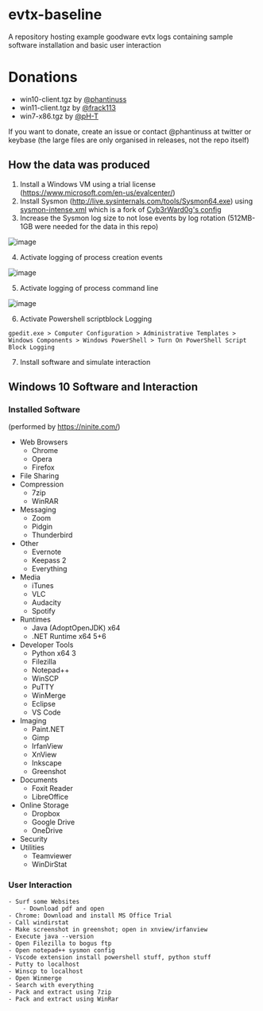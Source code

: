 # evtx-baseline
A repository hosting example goodware evtx logs containing sample software installation and basic user interaction

# Donations
- win10-client.tgz by [@phantinuss](https://github.com/phantinuss/)
- win11-client.tgz by [@frack113](https://github.com/frack113/)
- win7-x86.tgz by [@pH-T](https://github.com/pH-T)

If you want to donate, create an issue or contact @phantinuss at twitter or keybase (the large files are only organised in releases, not the repo itself)

## How the data was produced

1. Install a Windows VM using a trial license (https://www.microsoft.com/en-us/evalcenter/)
2. Install Sysmon (http://live.sysinternals.com/tools/Sysmon64.exe) using [sysmon-intense.xml](sysmon-intense.xml) which is a fork of [Cyb3rWard0g's config](https://github.com/OTRF/Blacksmith/blob/master/resources/configs/sysmon/sysmon.xml)
3. Increase the Sysmon log size to not lose events by log rotation (512MB-1GB were needed for the data in this repo)

![image](https://user-images.githubusercontent.com/79651203/155971412-1045b0f6-6309-4569-8041-687e4d2f4b08.png)

4. Activate logging of process creation events

![image](https://user-images.githubusercontent.com/79651203/161557067-87ab2977-e351-4595-b083-cceaafe19614.png)

5. Activate logging of process command line

![image](https://user-images.githubusercontent.com/79651203/161557776-b06f7436-908d-4da2-8331-daa50e51309a.png)

6. Activate Powershell scriptblock Logging

`gpedit.exe > Computer Configuration > Administrative Templates > Windows Components > Windows PowerShell > Turn On PowerShell Script Block Logging`

7. Install software and simulate interaction


## Windows 10 Software and Interaction

### Installed Software
(performed by https://ninite.com/)

* Web Browsers
  * Chrome
  * Opera
  * Firefox
* File Sharing
* Compression
  * 7zip
  * WinRAR
* Messaging
  * Zoom
  * Pidgin
  * Thunderbird
* Other
  * Evernote
  * Keepass 2
  * Everything
* Media
  * iTunes
  * VLC
  * Audacity
  * Spotify
* Runtimes
  * Java (AdoptOpenJDK) x64 
  * .NET Runtime x64 5+6
* Developer Tools
  * Python x64 3
  * Filezilla
  * Notepad++
  * WinSCP
  * PuTTY
  * WinMerge
  * Eclipse
  * VS Code
* Imaging
  * Paint.NET
  * Gimp
  * IrfanView
  * XnView
  * Inkscape
  * Greenshot
* Documents
  * Foxit Reader
  * LibreOffice
* Online Storage
  * Dropbox
  * Google Drive
  * OneDrive
* Security
* Utilities
  * Teamviewer
  * WinDirStat

### User Interaction

    - Surf some Websites
        - Download pdf and open
    - Chrome: Download and install MS Office Trial
    - Call windirstat
    - Make screenshot in greenshot; open in xnview/irfanview
    - Execute java --version
    - Open Filezilla to bogus ftp
    - Open notepad++ sysmon config
    - Vscode extension install powershell stuff, python stuff
    - Putty to localhost
    - Winscp to localhost
    - Open Winmerge
    - Search with everything
    - Pack and extract using 7zip
    - Pack and extract using WinRar
